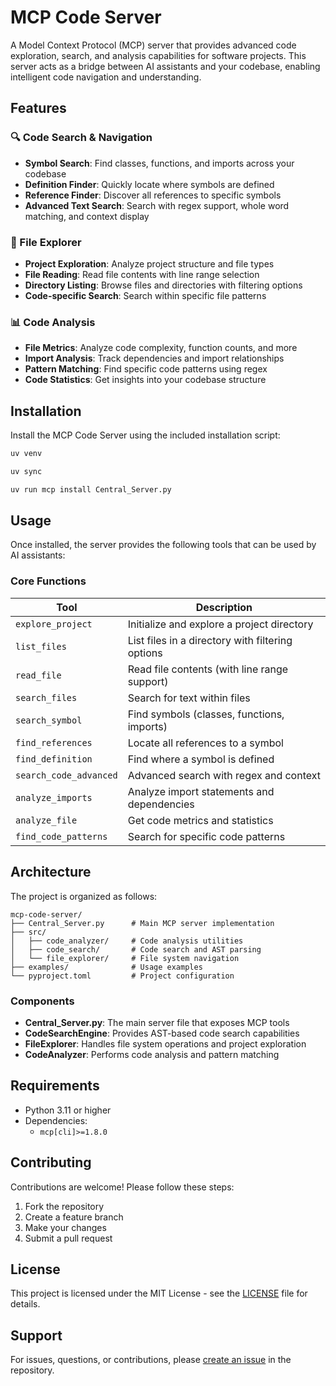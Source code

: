 # MCP Code Server

A Model Context Protocol (MCP) server that provides advanced code exploration, search, and analysis capabilities for software projects. This server acts as a bridge between AI assistants and your codebase, enabling intelligent code navigation and understanding.

## Features

### 🔍 Code Search & Navigation
- **Symbol Search**: Find classes, functions, and imports across your codebase
- **Definition Finder**: Quickly locate where symbols are defined
- **Reference Finder**: Discover all references to specific symbols
- **Advanced Text Search**: Search with regex support, whole word matching, and context display

### 📁 File Explorer
- **Project Exploration**: Analyze project structure and file types
- **File Reading**: Read file contents with line range selection
- **Directory Listing**: Browse files and directories with filtering options
- **Code-specific Search**: Search within specific file patterns

### 📊 Code Analysis
- **File Metrics**: Analyze code complexity, function counts, and more
- **Import Analysis**: Track dependencies and import relationships
- **Pattern Matching**: Find specific code patterns using regex
- **Code Statistics**: Get insights into your codebase structure

## Installation

Install the MCP Code Server using the included installation script:

```bash
uv venv
```

```bash
uv sync
```

```bash
uv run mcp install Central_Server.py
```

## Usage

Once installed, the server provides the following tools that can be used by AI assistants:

### Core Functions

| Tool | Description |
|------|-------------|
| `explore_project` | Initialize and explore a project directory |
| `list_files` | List files in a directory with filtering options |
| `read_file` | Read file contents (with line range support) |
| `search_files` | Search for text within files |
| `search_symbol` | Find symbols (classes, functions, imports) |
| `find_references` | Locate all references to a symbol |
| `find_definition` | Find where a symbol is defined |
| `search_code_advanced` | Advanced search with regex and context |
| `analyze_imports` | Analyze import statements and dependencies |
| `analyze_file` | Get code metrics and statistics |
| `find_code_patterns` | Search for specific code patterns |


## Architecture

The project is organized as follows:

```
mcp-code-server/
├── Central_Server.py      # Main MCP server implementation
├── src/
│   ├── code_analyzer/     # Code analysis utilities
│   ├── code_search/       # Code search and AST parsing
│   └── file_explorer/     # File system navigation
├── examples/              # Usage examples
└── pyproject.toml         # Project configuration
```

### Components

- **Central_Server.py**: The main server file that exposes MCP tools
- **CodeSearchEngine**: Provides AST-based code search capabilities
- **FileExplorer**: Handles file system operations and project exploration
- **CodeAnalyzer**: Performs code analysis and pattern matching

## Requirements

- Python 3.11 or higher
- Dependencies:
  - `mcp[cli]>=1.8.0`

## Contributing

Contributions are welcome! Please follow these steps:

1. Fork the repository
2. Create a feature branch
3. Make your changes
4. Submit a pull request

## License

This project is licensed under the MIT License - see the [LICENSE](LICENSE) file for details.

## Support

For issues, questions, or contributions, please [create an issue](link-to-issues) in the repository.